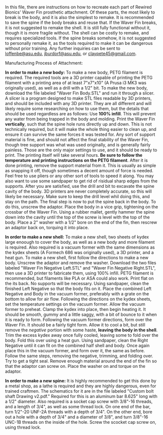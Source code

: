 In this file, there are instructions on how to recreate each part of Rewired Bionics' Waver Fin prosthetic attachment. Of these parts, the most likely to break is the body, and it is also the simplest to remake. It is recommended to save the spine if the body breaks and reuse that. If the Waver Fin breaks, it is not suggested to remake the shell. It is still fully functional without it, though it is more fragile without. The shell can be costly to remake, and requires specialized tools. If the spine breaks somehow, it is not suggested to personally remake it, as the tools required to make it can be dangerous  without prior training. Any further inquiries can be sent to loffenbe@asu.edu, jburdorf@asu.edu, or claypete45@gmail.com.

Manufacturing Process of Attachment:

  **In order to make a new body:** 
    To make a new body, PETG filament is required. The required tools are a 3D printer capable of printing the PETG filament with a printing area of at least 7"x7"x10" (A Prusa i3 MK3 was originally used), as well as a drill with a 1/2" bit.
    To make the new body, download the file labeled "Waver Fin Body.STL" and run it through a slicer. A slicer is a program designed to make STL files readable by 3D printers, and should be included with any 3D printer. They are all different and will likely require some researching on how to use them, but the details that should be used regardless are as follows: Use **100% infill**. This will prevent any water from being trapped in the body and molding. Print the Waver Fin **vertically**, such that the spine hole runs directly up and down. This is not technically required, but it will make the whole thing easier to clean up, and ensure it can survive the same forces it was tested for. Any sort of support material is fine, and should not affect the final stability of the Waver Fin, though tree support was what was used originally, and is generally fairly painless. Those are the only major settings to use, and it should be ready to print. The printing itself will take several hours. **Be sure to follow the temperature and printing instructions on the PETG filament**. 
    After it is done printing, remove the support material from it. This is usually as simple as snapping it off, though sometimes a decent amount of force is needed. Feel free to use pliers or any other sort of tools to speed it along. You may also want to use some sandpaper to get rid of risidual sharp edges from the supports. After you are satisfied, use the drill and bit to excavate the spine cavity of the body. 3D printers are never completely accurate, so this will likely be necessary. Make sure to keep the drill level whil doing this, and stay on the path.
    The final step is now to put the spine back in the body. To do this, unscrew the adaptor. Place the body in a vice grip, tightening on the crossbar of the Waver Fin. Using a rubber mallet, gently hammer the spine down into the cavity until the top of the screw is level with the top of the body. Place a 2" washer with a 1/2" bore on the end of the fin, then rescrew an adaptor back on, torquing it into place.
    
  **In order to make a new shell:**
    To make a new shell, two sheets of kydex large enoough to cover the body, as well as a new body and more filament is required. Also required is a vacuum former with the same dimensions as the kydex sheets (A Formech 686 was originally used), a 3D printer, and a heat gun.
    To make a new shell, first follow the directions to make a new body. Unscrew the adaptor and remove the washer. Download the two files labeled "Waver Fin Negative Left.STL" and "Waver Fin Negative Right.STL", then use a 3D printer to fabricate them, using 100% infill. PETG filament is recommended, but filaments like PLA or ASA could also work. Print flat on the its back. No supports will be necessary. Using sandpaper, clean the finished Left Negative so that the body fits on it. Place the combined Left Negative and Body in the vacuum former, preferably with a grate on the bottom to allow for air flow. Following the directions on the kydex sheets, set the temperature settings on the vacuum former. Allow the vacuum former to preheat. Clamp the kydex into place, then begin heating it. It should be smooth, gummy and a little saggy, with a bit of bounce to it when it is ready to form. Following the vacuum former directions, form over the Waver Fin. It should be a fairly tight form. Allow it to cool a bit, but still remove the *negative* portion with some haste, **leaving the body in the shell**. Trim the excess kydex away once fully cooled, leaving some to fold over the body. Fold this over using a heat gun. Using sandpaper, clean the Right Negative until it can fit on the combined half shell and body. Once again place this in the vacuum former, and form over it, the same as before. Follow the same steps, removing the negative, trimming, and folding over. Try to get a tight seal. Remove enough material around the end of the fin so that the adaptor can screw on. Place the washer on and torque on the adaptor.
    
  **In order to make a new spine:**
    It is highly recommended to get this done by a metal shop, as a lathe is required and they are highly dangerous, even for trained craftmen. The schematics for it are in the file labeled "Custom bolt shaft Drawing v2.pdf." Required for this is an aluminum bar 8.625" long with a 1/2" diameter. Also required is a socket cap screw with 3/8"-16 threads, and a length of 3/4", as well as some thread lock. 
    On one end of the bar, turn 1/2"-20 UNF-2A threads with a depth of 3/4". On the other end, bore out a hole with a depth of 3/4" and a diameter of 3/8", and turn 3/8"-16 UNC-1B threads on the inside of the hole. Screw the scocket cap screw on, using thread lock. 
